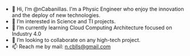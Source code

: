 - 👋 Hi, I’m @nCabanillas. I'm a Physic Engineer who enjoy the innovation and the deploy of new technologies.
- 👀 I’m interested in Science and TI projects.
- 🌱 I’m currently learning Cloud Computing Architecture focused on Industry 4.0
- 💞️ I’m looking to collaborate on any high-tech project.
- 📫 Reach me by mail: n.cblls@gmail.com

<!---
nCabanillas/nCabanillas is a ✨ special ✨ repository because its `README.md` (this file) appears on your GitHub profile.
You can click the Preview link to take a look at your changes.
--->
